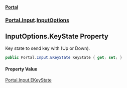 #### [Portal](index.md 'index')
### [Portal.Input](Portal.Input.md 'Portal.Input').[InputOptions](InputOptions.md 'Portal.Input.InputOptions')

## InputOptions.KeyState Property

Key state to send key with (Up or Down).

```csharp
public Portal.Input.EKeyState KeyState { get; set; }
```

#### Property Value
[Portal.Input.EKeyState](https://docs.microsoft.com/en-us/dotnet/api/Portal.Input.EKeyState 'Portal.Input.EKeyState')